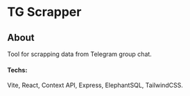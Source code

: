 # TG Scrapper 
## About
Tool for scrapping data from Telegram group chat. 
#### Techs: 
Vite, React, Context API, Express, ElephantSQL, TailwindCSS.